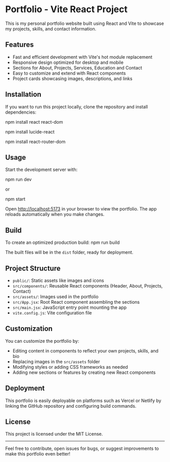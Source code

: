 # Portfolio - Vite React Project

This is my personal portfolio website built using React and Vite to showcase my projects, skills, and contact information.

## Features
- Fast and efficient development with Vite's hot module replacement
- Responsive design optimized for desktop and mobile
- Sections for About, Projects, Services, Education and Contact
- Easy to customize and extend with React components
- Project cards showcasing images, descriptions, and links

## Installation
If you want to run this project locally, clone the repository and install dependencies:

npm install react react-dom

npm install lucide-react

npm install react-router-dom


## Usage
Start the development server with:

npm run dev

or

npm start

Open [http://localhost:5173](http://localhost:5173) in your browser to view the portfolio. The app reloads automatically when you make changes.

## Build
To create an optimized production build:
npm run build


The built files will be in the `dist` folder, ready for deployment.

## Project Structure
- `public/`: Static assets like images and icons
- `src/components/`: Reusable React components (Header, About, Projects, Contact)
- `src/assets/`: Images used in the portfolio
- `src/App.jsx`: Root React component assembling the sections
- `src/main.jsx`: JavaScript entry point mounting the app
- `vite.config.js`: Vite configuration file

## Customization
You can customize the portfolio by:
- Editing content in components to reflect your own projects, skills, and bio
- Replacing images in the `src/assets` folder
- Modifying styles or adding CSS frameworks as needed
- Adding new sections or features by creating new React components

## Deployment
This portfolio is easily deployable on platforms such as Vercel or Netlify by linking the GitHub repository and configuring build commands.

## License
This project is licensed under the MIT License.

---

Feel free to contribute, open issues for bugs, or suggest improvements to make this portfolio even better!


